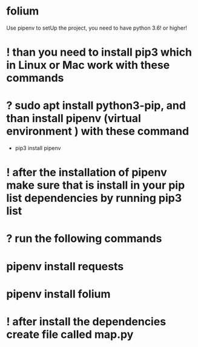 # folium

Use pipenv to setUp the project, you need to have python 3.6! or higher!

# ! than you need to install pip3 which in Linux or Mac work with these commands

# ? sudo apt install python3-pip, and than install pipenv (virtual environment ) with these command

- pip3 install pipenv

# ! after the installation of pipenv make sure that is install in your pip list dependencies by running pip3 list

# ? run the following commands

# pipenv install requests

# pipenv install folium

# ! after install the dependencies create file called map.py
